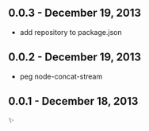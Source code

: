 0.0.3 - December 19, 2013
-------------------------
* add repository to package.json

0.0.2 - December 19, 2013
-------------------------
* peg node-concat-stream

0.0.1 - December 18, 2013
-------------------------
:sparkles: